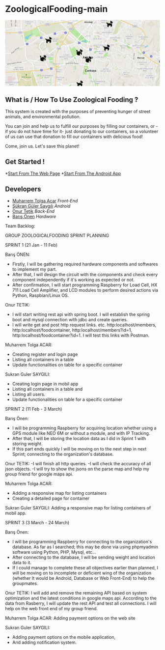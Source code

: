 # ZoologicalFooding-main

![picture](img/map.PNG)


## What is / How To Use Zoological Fooding ?

This system is created with the purposes of preventing hunger of street animals, and environmental pollution.

You can join and help us to fulfill our purposes by filling our containers, or -if you do not have time for it- just donating to our containers, so a volunteer of us can use that donation to fill our containers with delicious food!

Come, join us. Let's save this planet!

## Get Started !

*[Start From The Web Page](http://zoological-fooding.herokuapp.com/)
*[Start From The Android App](https://github.com/ZoologicalFooding/ZoologicalFooding-android)
## Developers

* [Muharrem Tolga Acar](https://github.com/TolgaAcar) *Front-End*
* [Şükran Güler Saygılı](https://github.com/SukranSaygili) *Android*
* [Onur Tetik](https://github.com/onurTe) *Back-End*
* [Barış Önen](https://github.com/barisonen) *Hardware*


Team Backlog: 

GROUP ZOOLOGICALFOODING
SPRINT PLANNING

SPRINT 1 (21 Jan - 11 Feb)

Barış ÖNEN: 
- Firstly, I will be gathering required hardware components and softwares to implement my part. 
- After that, I will design the circuit with the components and check every component independently if it's working as expected or not. 
- After confirmation, I will start programming Raspberry for Load Cell, HX 711 Load Cell Amplifier, and LCD modules to perform desired actions via Python, Raspbian/Linux OS.

Onur TETIK:
- I will start writing rest api with spring boot. I will establish the spring boot and mysql connection with jdbc and create queries.
- I will write get and post http request links. etc. http:localhost/members, http:localhost/foodcontainer, http:localhost/members?id=1, http:localhost/foodcontainer?id=1.
I will test this links with Postman.

Muharrem Tolga ACAR:
- Creating register and login page 
- Listing all containers in a table
- Update functionalities on table for a specific container

Sukran Guler SAYGILI:
- Creating login page in mobil app
- Listing all containers in a table and
- Listing all users.
- Update functionalities on table for a specific container

SPRINT 2 (11 Feb - 3 March)

Barış Önen:
- I will be programming Raspberry for acquiring location whether using a GPS module like NEO 6M or without a module, and with IP Tracking. 
- After that, I will be storing the location data as I did in Sprint 1 with storing weight. 
- If this part ends quickly I will be moving on to the next step in next Sprint; connecting to the organization's database.

Onur TETIK:
-I will finish all http queries.
-I will check the accuracy of all json objects.
-I will try to show the jsons on the parse map and help my group friend for google maps api.

Muharrem Tolga ACAR:
- Adding a responsive map for listing containers
- Creating a detailed page for container 

Sukran Guler SAYGILI:
Adding a responsive map for listing containers of mobil app.

SPRINT 3 (3 March - 24 March)

Barış Önen:
- I will be programming Raspberry for connecting to the organization's database. As far as I searched; this may be done via using phpmyadmin software using Python, PHP, Mysql, etc...
- After connecting to the database, I will be sending weight and location data to it.
- If I could manage to complete these all objectives earlier than planned, I will be moving on to incomplete or deficient wing of the organization (whether It would be Android, Database or Web Front-End) to help the groupmates.

Onur TETIK:
I will add and remove the remaining API based on system optimization and the latest conditions in google maps api. According to the data from Rasberry, I will update the rest API and test all connections. I will help on the web front end of my group friend.

Muharrem Tolga ACAR:
Adding payment options on the web site

Sukran Guler SAYGILI:
- Adding payment options on the mobile application,
- And adding notification system.

